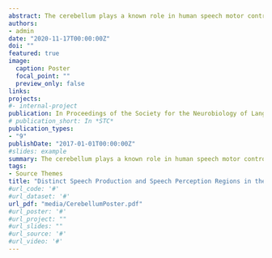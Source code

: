 ```yaml
---
abstract: The cerebellum plays a known role in human speech motor control, but its role in speech perception and language comprehension remains somewhat of a mystery. Recent neuroimaging meta-analyses report a functional topology of activation in the cerebellum related to language use. However, these meta-analyses are based on a small number of studies and they fail to illuminate the roles of the cerebellum in both language use and the subprocesses that define it. Here we conduct a large scale and specific meta-analysis to test the prediction that the cerebellum contains distinct circuits for action and perception in speech processing. 
authors:
- admin
date: "2020-11-17T00:00:00Z"
doi: ""
featured: true
image:
  caption: Poster
  focal_point: ""
  preview_only: false
links:
projects:
#- internal-project
publication: In Proceedings of the Society for the Neurobiology of Language.
# publication_short: In *STC*
publication_types:
- "9"
publishDate: "2017-01-01T00:00:00Z"
#slides: example
summary: The cerebellum plays a known role in human speech motor control, but its role in speech perception and language comprehension remains somewhat of a mystery. Recent neuroimaging meta-analyses report a functional topology of activation in the cerebellum related to language use. However, these meta-analyses are based on a small number of studies and they fail to illuminate the roles of the cerebellum in both language use and the subprocesses that define it. Here we conduct a large scale and specific meta-analysis to test the prediction that the cerebellum contains distinct circuits for action and perception in speech processing.
tags:
- Source Themes
title: "Distinct Speech Production and Speech Perception Regions in the Human Cerebellum: A Neuroimaging Meta-Analysis"
#url_code: '#'
#url_dataset: '#'
url_pdf: "media/CerebellumPoster.pdf"
#url_poster: '#'
#url_project: ""
#url_slides: ""
#url_source: '#'
#url_video: '#'
---
```


